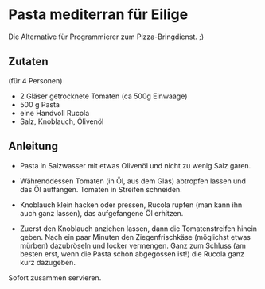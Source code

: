 # Pasta  mediterran für Eilige

Die Alternative für Programmierer zum Pizza-Bringdienst. ;)

## Zutaten
(für 4 Personen)

* 2 Gläser getrocknete Tomaten (ca 500g Einwaage)
* 500 g Pasta
* eine Handvoll Rucola
* Salz, Knoblauch, Ölivenöl

## Anleitung

* Pasta in Salzwasser mit etwas Olivenöl und nicht zu wenig Salz garen. 

* Währenddessen Tomaten (in Öl, aus dem Glas) abtropfen lassen und das Öl auffangen. Tomaten in Streifen schneiden. 

* Knoblauch klein hacken oder pressen, Rucola rupfen (man kann ihn auch ganz lassen), das aufgefangene Öl erhitzen. 

* Zuerst den Knoblauch anziehen lassen, dann die Tomatenstreifen hinein geben. Nach ein paar Minuten den Ziegenfrischkäse (möglichst etwas mürben) dazubröseln und locker vermengen. Ganz zum Schluss (am besten erst, wenn die Pasta schon abgegossen ist!) die Rucola ganz kurz dazugeben. 

Sofort zusammen servieren. 


